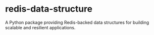 # redis-data-structure
A Python package providing Redis-backed data structures for building scalable and resilient applications.

